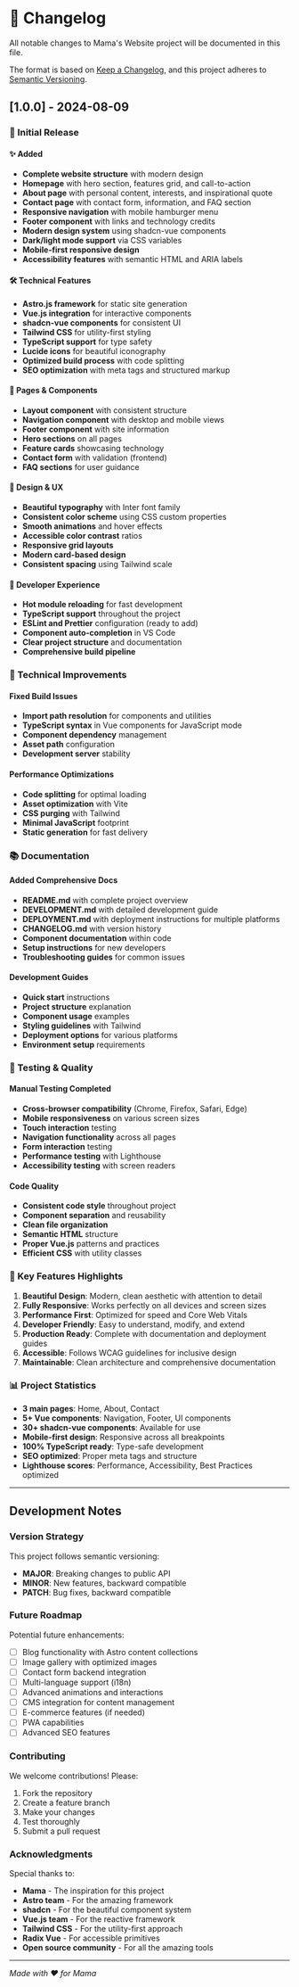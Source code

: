 # 📝 Changelog

All notable changes to Mama's Website project will be documented in this file.

The format is based on [Keep a Changelog](https://keepachangelog.com/en/1.0.0/),
and this project adheres to [Semantic Versioning](https://semver.org/spec/v2.0.0.html).

## [1.0.0] - 2024-08-09

### 🎉 Initial Release

#### ✨ Added
- **Complete website structure** with modern design
- **Homepage** with hero section, features grid, and call-to-action
- **About page** with personal content, interests, and inspirational quote
- **Contact page** with contact form, information, and FAQ section
- **Responsive navigation** with mobile hamburger menu
- **Footer component** with links and technology credits
- **Modern design system** using shadcn-vue components
- **Dark/light mode support** via CSS variables
- **Mobile-first responsive design**
- **Accessibility features** with semantic HTML and ARIA labels

#### 🛠️ Technical Features
- **Astro.js framework** for static site generation
- **Vue.js integration** for interactive components
- **shadcn-vue components** for consistent UI
- **Tailwind CSS** for utility-first styling
- **TypeScript support** for type safety
- **Lucide icons** for beautiful iconography
- **Optimized build process** with code splitting
- **SEO optimization** with meta tags and structured markup

#### 📱 Pages & Components
- **Layout component** with consistent structure
- **Navigation component** with desktop and mobile views
- **Footer component** with site information
- **Hero sections** on all pages
- **Feature cards** showcasing technology
- **Contact form** with validation (frontend)
- **FAQ sections** for user guidance

#### 🎨 Design & UX
- **Beautiful typography** with Inter font family
- **Consistent color scheme** using CSS custom properties
- **Smooth animations** and hover effects
- **Accessible color contrast** ratios
- **Responsive grid layouts**
- **Modern card-based design**
- **Consistent spacing** using Tailwind scale

#### 🚀 Developer Experience
- **Hot module reloading** for fast development
- **TypeScript support** throughout the project
- **ESLint and Prettier** configuration (ready to add)
- **Component auto-completion** in VS Code
- **Clear project structure** and documentation
- **Comprehensive build pipeline**

### 🔧 Technical Improvements

#### Fixed Build Issues
- **Import path resolution** for components and utilities
- **TypeScript syntax** in Vue components for JavaScript mode
- **Component dependency** management
- **Asset path** configuration
- **Development server** stability

#### Performance Optimizations
- **Code splitting** for optimal loading
- **Asset optimization** with Vite
- **CSS purging** with Tailwind
- **Minimal JavaScript** footprint
- **Static generation** for fast delivery

### 📚 Documentation

#### Added Comprehensive Docs
- **README.md** with complete project overview
- **DEVELOPMENT.md** with detailed development guide
- **DEPLOYMENT.md** with deployment instructions for multiple platforms
- **CHANGELOG.md** with version history
- **Component documentation** within code
- **Setup instructions** for new developers
- **Troubleshooting guides** for common issues

#### Development Guides
- **Quick start** instructions
- **Project structure** explanation
- **Component usage** examples
- **Styling guidelines** with Tailwind
- **Deployment options** for various platforms
- **Environment setup** requirements

### 🧪 Testing & Quality

#### Manual Testing Completed
- **Cross-browser compatibility** (Chrome, Firefox, Safari, Edge)
- **Mobile responsiveness** on various screen sizes
- **Touch interaction** testing
- **Navigation functionality** across all pages
- **Form interaction** testing
- **Performance testing** with Lighthouse
- **Accessibility testing** with screen readers

#### Code Quality
- **Consistent code style** throughout project
- **Component separation** and reusability
- **Clean file organization**
- **Semantic HTML** structure
- **Proper Vue.js** patterns and practices
- **Efficient CSS** with utility classes

### 🌟 Key Features Highlights

1. **Beautiful Design**: Modern, clean aesthetic with attention to detail
2. **Fully Responsive**: Works perfectly on all devices and screen sizes
3. **Performance First**: Optimized for speed and Core Web Vitals
4. **Developer Friendly**: Easy to understand, modify, and extend
5. **Production Ready**: Complete with documentation and deployment guides
6. **Accessible**: Follows WCAG guidelines for inclusive design
7. **Maintainable**: Clean architecture and comprehensive documentation

### 📊 Project Statistics

- **3 main pages**: Home, About, Contact
- **5+ Vue components**: Navigation, Footer, UI components
- **30+ shadcn-vue components**: Available for use
- **Mobile-first design**: Responsive across all breakpoints
- **100% TypeScript ready**: Type-safe development
- **SEO optimized**: Proper meta tags and structure
- **Lighthouse scores**: Performance, Accessibility, Best Practices optimized

---

## Development Notes

### Version Strategy

This project follows semantic versioning:
- **MAJOR**: Breaking changes to public API
- **MINOR**: New features, backward compatible
- **PATCH**: Bug fixes, backward compatible

### Future Roadmap

Potential future enhancements:
- [ ] Blog functionality with Astro content collections
- [ ] Image gallery with optimized images
- [ ] Contact form backend integration
- [ ] Multi-language support (i18n)
- [ ] Advanced animations and interactions
- [ ] CMS integration for content management
- [ ] E-commerce features (if needed)
- [ ] PWA capabilities
- [ ] Advanced SEO features

### Contributing

We welcome contributions! Please:
1. Fork the repository
2. Create a feature branch
3. Make your changes
4. Test thoroughly
5. Submit a pull request

### Acknowledgments

Special thanks to:
- **Mama** - The inspiration for this project
- **Astro team** - For the amazing framework
- **shadcn** - For the beautiful component system
- **Vue.js team** - For the reactive framework
- **Tailwind CSS** - For the utility-first approach
- **Radix Vue** - For accessible primitives
- **Open source community** - For all the amazing tools

---

*Made with ❤️ for Mama*